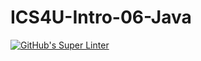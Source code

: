 # ICS4U-Intro-06-Java

[![GitHub's Super Linter](https://github.com/jakobdubeau/ICS4U-Intro-06-Java/workflows/GitHub's%20Super%20Linter/badge.svg)](https://github.com/jakobdubeau/ICS4U-Intro-06-Java/actions)  
